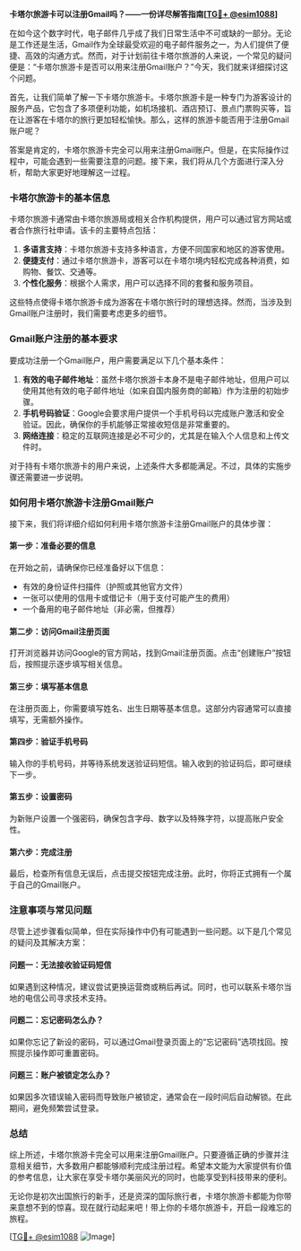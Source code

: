 **卡塔尔旅游卡可以注册Gmail吗？——一份详尽解答指南[[TG💪+ @esim1088](https://t.me/s/esim1088)]**

在如今这个数字时代，电子邮件几乎成了我们日常生活中不可或缺的一部分。无论是工作还是生活，Gmail作为全球最受欢迎的电子邮件服务之一，为人们提供了便捷、高效的沟通方式。然而，对于计划前往卡塔尔旅游的人来说，一个常见的疑问便是：“卡塔尔旅游卡是否可以用来注册Gmail账户？”今天，我们就来详细探讨这个问题。

首先，让我们简单了解一下卡塔尔旅游卡。卡塔尔旅游卡是一种专门为游客设计的服务产品，它包含了多项便利功能，如机场接机、酒店预订、景点门票购买等，旨在让游客在卡塔尔的旅行更加轻松愉快。那么，这样的旅游卡能否用于注册Gmail账户呢？

答案是肯定的，卡塔尔旅游卡完全可以用来注册Gmail账户。但是，在实际操作过程中，可能会遇到一些需要注意的问题。接下来，我们将从几个方面进行深入分析，帮助大家更好地理解这一过程。

### **卡塔尔旅游卡的基本信息**

卡塔尔旅游卡通常由卡塔尔旅游局或相关合作机构提供，用户可以通过官方网站或者合作旅行社申请。该卡的主要特点包括：

1. **多语言支持**：卡塔尔旅游卡支持多种语言，方便不同国家和地区的游客使用。
2. **便捷支付**：通过卡塔尔旅游卡，游客可以在卡塔尔境内轻松完成各种消费，如购物、餐饮、交通等。
3. **个性化服务**：根据个人需求，用户可以选择不同的套餐和服务项目。

这些特点使得卡塔尔旅游卡成为游客在卡塔尔旅行时的理想选择。然而，当涉及到Gmail账户注册时，我们需要考虑更多的细节。

### **Gmail账户注册的基本要求**

要成功注册一个Gmail账户，用户需要满足以下几个基本条件：

1. **有效的电子邮件地址**：虽然卡塔尔旅游卡本身不是电子邮件地址，但用户可以使用其他有效的电子邮件地址（如来自国内服务商的邮箱）作为注册的初始步骤。
2. **手机号码验证**：Google会要求用户提供一个手机号码以完成账户激活和安全验证。因此，确保你的手机能够正常接收短信是非常重要的。
3. **网络连接**：稳定的互联网连接是必不可少的，尤其是在输入个人信息和上传文件时。

对于持有卡塔尔旅游卡的用户来说，上述条件大多都能满足。不过，具体的实施步骤还需要进一步说明。

### **如何用卡塔尔旅游卡注册Gmail账户**

接下来，我们将详细介绍如何利用卡塔尔旅游卡注册Gmail账户的具体步骤：

#### **第一步：准备必要的信息**
在开始之前，请确保你已经准备好以下信息：
- 有效的身份证件扫描件（护照或其他官方文件）
- 一张可以使用的信用卡或借记卡（用于支付可能产生的费用）
- 一个备用的电子邮件地址（非必需，但推荐）

#### **第二步：访问Gmail注册页面**
打开浏览器并访问Google的官方网站，找到Gmail注册页面。点击“创建账户”按钮后，按照提示逐步填写相关信息。

#### **第三步：填写基本信息**
在注册页面上，你需要填写姓名、出生日期等基本信息。这部分内容通常可以直接填写，无需额外操作。

#### **第四步：验证手机号码**
输入你的手机号码，并等待系统发送验证码短信。输入收到的验证码后，即可继续下一步。

#### **第五步：设置密码**
为新账户设置一个强密码，确保包含字母、数字以及特殊字符，以提高账户安全性。

#### **第六步：完成注册**
最后，检查所有信息无误后，点击提交按钮完成注册。此时，你将正式拥有一个属于自己的Gmail账户。

### **注意事项与常见问题**

尽管上述步骤看似简单，但在实际操作中仍有可能遇到一些问题。以下是几个常见的疑问及其解决方案：

#### **问题一：无法接收验证码短信**
如果遇到这种情况，建议尝试更换运营商或稍后再试。同时，也可以联系卡塔尔当地的电信公司寻求技术支持。

#### **问题二：忘记密码怎么办？**
如果你忘记了新设的密码，可以通过Gmail登录页面上的“忘记密码”选项找回。按照提示操作即可重置密码。

#### **问题三：账户被锁定怎么办？**
如果因多次错误输入密码而导致账户被锁定，通常会在一段时间后自动解锁。在此期间，避免频繁尝试登录。

### **总结**

综上所述，卡塔尔旅游卡完全可以用来注册Gmail账户。只要遵循正确的步骤并注意相关细节，大多数用户都能够顺利完成注册过程。希望本文能为大家提供有价值的参考信息，让大家在享受卡塔尔美丽风光的同时，也能享受到科技带来的便利。

无论你是初次出国旅行的新手，还是资深的国际旅行者，卡塔尔旅游卡都能为你带来意想不到的惊喜。现在就行动起来吧！带上你的卡塔尔旅游卡，开启一段难忘的旅程。

[[TG💪+ @esim1088](https://t.me/s/esim1088) ![Image](https://i.postimg.cc/4NQfJmqS/Snipaste-2025-05-13-00-14-12.png)]